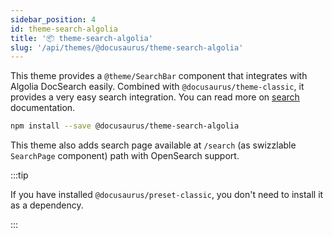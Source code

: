 ```yaml
---
sidebar_position: 4
id: theme-search-algolia
title: '📦 theme-search-algolia'
slug: '/api/themes/@docusaurus/theme-search-algolia'
---
```


This theme provides a `@theme/SearchBar` component that integrates with Algolia DocSearch easily. Combined with `@docusaurus/theme-classic`, it provides a very easy search integration. You can read more on [search](../../search.md) documentation.

```bash npm2yarn
npm install --save @docusaurus/theme-search-algolia
```

This theme also adds search page available at `/search` (as swizzlable `SearchPage` component) path with OpenSearch support.

:::tip

If you have installed `@docusaurus/preset-classic`, you don't need to install it as a dependency.

:::
